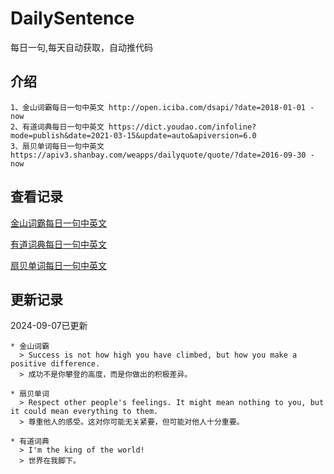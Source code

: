 # DailySentence

每日一句,每天自动获取，自动推代码

## 介绍

```
1、金山词霸每日一句中英文 http://open.iciba.com/dsapi/?date=2018-01-01 - now
2、有道词典每日一句中英文 https://dict.youdao.com/infoline?mode=publish&date=2021-03-15&update=auto&apiversion=6.0
3、扇贝单词每日一句中英文 https://apiv3.shanbay.com/weapps/dailyquote/quote/?date=2016-09-30 - now
```

## 查看记录

[金山词霸每日一句中英文](./data/iciba/)

[有道词典每日一句中英文](./data/youdao/)

[扇贝单词每日一句中英文](./data/shanbay/)

## 更新记录
2024-09-07已更新 
```
* 金山词霸
  > Success is not how high you have climbed, but how you make a positive difference.
  > 成功不是你攀登的高度，而是你做出的积极差异。

* 扇贝单词
  > Respect other people's feelings. It might mean nothing to you, but it could mean everything to them.
  > 尊重他人的感受。这对你可能无关紧要，但可能对他人十分重要。

* 有道词典
  > I'm the king of the world!
  > 世界在我脚下。

```
